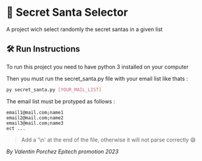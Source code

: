# :santa: Secret Santa Selector

A project wich select randomly the secret santas in a given list

## :hammer_and_wrench: Run Instructions

To run this project you need to have python 3 installed on your computer

Then you must run the secret_santa.py file with your email list like thats :
```bash
py secret_santa.py [YOUR_MAIL_LIST]
```

The email list must be protyped as follows : 
```
email1@mail.com;name1
email2@mail.com;name2
email3@mail.com;name3
ect ...
```
> Add a '\n' at the end of the file, otherwise it will not parse correctly :smile:


*By Valentin Porchez Epitech promotion 2023*
